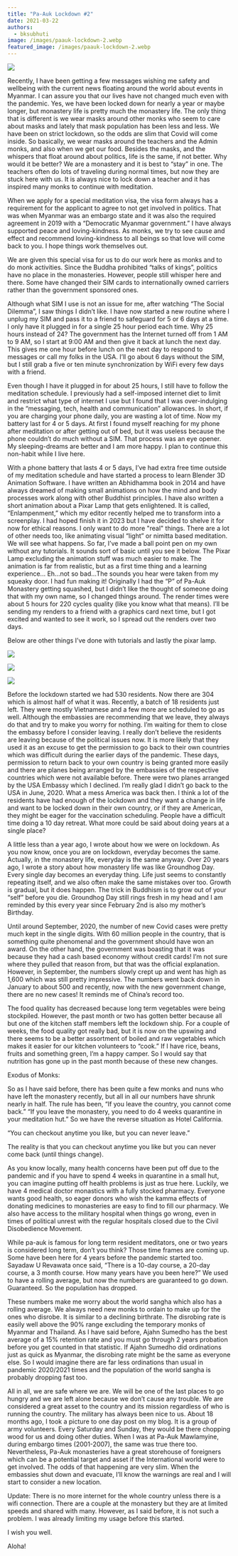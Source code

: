 ```yaml
---
title: "Pa-Auk Lockdown #2"
date: 2021-03-22
authors: 
  - bksubhuti
image: /images/paauk-lockdown-2.webp
featured_image: /images/paauk-lockdown-2.webp
---
```


![](/images/paauk-lockdown-2.webp)

Recently, I have been getting a few messages wishing me safety and wellbeing with the current news floating around the world about events in Myanmar. I can assure you that our lives have not changed much even with the pandemic. Yes, we have been locked down for nearly a year or maybe longer, but monastery life is pretty much the monastery life. The only thing that is different is we wear masks around other monks who seem to care about masks and lately that mask population has been less and less. We have been on strict lockdown, so the odds are slim that Covid will come inside. So basically, we wear masks around the teachers and the Admin monks, and also when we get our food. Besides the masks, and the whispers that float around about politics, life is the same, if not better. Why would it be better? We are a monastery and it is best to “stay” in one. The teachers often do lots of traveling during normal times, but now they are stuck here with us. It is always nice to lock down a teacher and it has inspired many monks to continue with meditation.

When we apply for a special meditation visa, the visa form always has a requirement for the applicant to agree to not get involved in politics. That was when Myanmar was an embargo state and it was also the required agreement in 2019 with a “Democratic Myanmar government.” I have always supported peace and loving-kindness. As monks, we try to see cause and effect and recommend loving-kindness to all beings so that love will come back to you. I hope things work themselves out.

We are given this special visa for us to do our work here as monks and to do monk activities. Since the Buddha prohibited “talks of kings”, politics have no place in the monasteries. However, people still whisper here and there. Some have changed their SIM cards to internationally owned carriers rather than the government sponsored ones.

Although what SIM I use is not an issue for me, after watching “The Social Dilemma”, I saw things I didn’t like. I have now started a new routine where I unplug my SIM and pass it to a friend to safeguard for 5 or 6 days at a time. I only have it plugged in for a single 25 hour period each time. Why 25 hours instead of 24? The government has the Internet turned off from 1 AM to 9 AM, so I start at 9:00 AM and then give it back at lunch the next day. This gives me one hour before lunch on the next day to respond to messages or call my folks in the USA. I’ll go about 6 days without the SIM, but I still grab a five or ten minute synchronization by WiFi every few days with a friend.

Even though I have it plugged in for about 25 hours, I still have to follow the meditation schedule. I previously had a self-imposed internet diet to limit and restrict what type of internet I use but I found that I was over-indulging in the “messaging, tech, health and communication” allowances. In short, if you are charging your phone daily, you are wasting a lot of time. Now my battery last for 4 or 5 days. At first I found myself reaching for my phone after meditation or after getting out of bed, but it was useless because the phone couldn’t do much without a SIM. That process was an eye opener. My sleeping-dreams are better and I am more happy. I plan to continue this non-habit while I live here.

With a phone battery that lasts 4 or 5 days, I’ve had extra free time outside of my meditation schedule and have started a process to learn Blender 3D Animation Software. I have written an Abhidhamma book in 2014 and have always dreamed of making small animations on how the mind and body processes work along with other Buddhist principles. I have also written a short animation about a Pixar Lamp that gets enlightened. It is called, “Enlampenment,” which my editor recently helped me to transform into a screenplay. I had hoped finish it in 2023 but I have decided to shelve it for now for ethical reasons. I only want to do more "real" things. There are a lot of other needs too, like animating visual “light” or nimitta based meditation. We will see what happens. So far, I’ve made a ball point pen on my own without any tutorials. It sounds sort of basic until you see it below. The Pixar Lamp excluding the animation stuff was much easier to make. The animation is far from realistic, but as a first time thing and a learning experience... Eh...not so bad...The sounds you hear were taken from my squeaky door. I had fun making it! Originally I had the “P” of Pa-Auk Monastery getting squashed, but I didn’t like the thought of someone doing that with my own name, so I changed things around. The render times were about 5 hours for 220 cycles quality (like you know what that means). I’ll be sending my renders to a friend with a graphics card next time, but I got excited and wanted to see it work, so I spread out the renders over two days.

Below are other things I’ve done with tutorials and lastly the pixar lamp.

![](/images/glasses-and-headphone-1024x576.webp)

![](/images/blender-screen-ballpen-1024x558.webp)

![](/images/buddha-light2-1024x576.webp)

Before the lockdown started we had 530 residents. Now there are 304 which is almost half of what it was. Recently, a batch of 18 residents just left. They were mostly Vietnamese and a few more are scheduled to go as well. Although the embassies are recommending that we leave, they always do that and try to make you worry for nothing. I’m waiting for them to close the embassy before I consider leaving. I really don’t believe the residents are leaving because of the political issues now. It is more likely that they used it as an excuse to get the permission to go back to their own countries which was difficult during the earlier days of the pandemic. These days, permission to return back to your own country is being granted more easily and there are planes being arranged by the embassies of the respective countries which were not available before. There were two planes arranged by the USA Embassy which I declined. I’m really glad I didn’t go back to the USA in June, 2020. What a mess America was back then. I think a lot of the residents have had enough of the lockdown and they want a change in life and want to be locked down in their own country, or if they are American, they might be eager for the vaccination scheduling. People have a difficult time doing a 10 day retreat. What more could be said about doing years at a single place?

A little less than a year ago, I wrote about how we were on lockdown. As you now know, once you are on lockdown, everyday becomes the same. Actually, in the monastery life, everyday is the same anyway. Over 20 years ago, I wrote a story about how monastery life was like Groundhog Day. Every single day becomes an everyday thing. Life just seems to constantly repeating itself, and we also often make the same mistakes over too. Growth is gradual, but it does happen. The trick in Buddhism is to grow out of your “self” before you die. Groundhog Day still rings fresh in my head and I am reminded by this every year since February 2nd is also my mother’s Birthday.

Until around September, 2020, the number of new Covid cases were pretty much kept in the single digits. With 60 million people in the country, that is something quite phenomenal and the government should have won an award. On the other hand, the government was boasting that it was because they had a cash based economy without credit cards! I’m not sure where they pulled that reason from, but that was the official explanation. However, in September, the numbers slowly crept up and went has high as 1,600 which was still pretty impressive. The numbers went back down in January to about 500 and recently, now with the new government change, there are no new cases! It reminds me of China’s record too.

The food quality has decreased because long term vegetables were being stockpiled. However, the past month or two has gotten better because all but one of the kitchen staff members left the lockdown ship. For a couple of weeks, the food quality got really bad, but it is now on the upswing and there seems to be a better assortment of boiled and raw vegetables which makes it easier for our kitchen volunteers to “cook.” If I have rice, beans, fruits and something green, I’m a happy camper. So I would say that nutrition has gone up in the past month because of these new changes.

Exodus of Monks:

So as I have said before, there has been quite a few monks and nuns who have left the monastery recently, but all in all our numbers have shrunk nearly in half. The rule has been, “If you leave the country, you cannot come back.” “If you leave the monastery, you need to do 4 weeks quarantine in your meditation hut.” So we have the reverse situation as Hotel California.

“You can checkout anytime you like, but you can never leave.”

The reality is that you can checkout anytime you like but you can never come back (until things change).

As you know locally, many health concerns have been put off due to the pandemic and if you have to spend 4 weeks in quarantine in a small hut, you can imagine putting off health problems is just as true here. Luckily, we have 4 medical doctor monastics with a fully stocked pharmacy. Everyone wants good health, so eager donors who wish the kamma effects of donating medicines to monasteries are easy to find to fill our pharmacy. We also have access to the military hospital when things go wrong, even in times of political unrest with the regular hospitals closed due to the Civil Disobedience Movement.

While pa-auk is famous for long term resident meditators, one or two years is considered long term, don’t you think? Those time frames are coming up. Some have been here for 4 years before the pandemic started too. Sayadaw U Revawata once said, “There is a 10-day course, a 20-day course, a 3 month course. How many years have you been here?” We used to have a rolling average, but now the numbers are guaranteed to go down. Guaranteed. So the population has dropped.

These numbers make me worry about the world sangha which also has a rolling average. We always need new monks to ordain to make up for the ones who disrobe. It is similar to a declining birthrate. The disrobing rate is easily well above the 90% range excluding the temporary monks of Myanmar and Thailand. As I have said before, Ajahn Sumedho has the best average of a 15% retention rate and you must go through 2 years probation before you get counted in that statistic. If Ajahn Sumedho did ordinations just as quick as Myanmar, the disrobing rate might be the same as everyone else. So I would imagine there are far less ordinations than usual in pandemic 2020/2021 times and the population of the world sangha is probably dropping fast too.

All in all, we are safe where we are. We will be one of the last places to go hungry and we are left alone because we don’t cause any trouble. We are considered a great asset to the country and its mission regardless of who is running the country. The military has always been nice to us. About 18 months ago, I took a picture to one day post on my blog. It is a group of army volunteers. Every Saturday and Sunday, they would be there chopping wood for us and doing other duties. When I was at Pa-Auk Mawlamyine, during embargo times (2001-2007), the same was true there too. Nevertheless, Pa-Auk monasteries have a great storehouse of foreigners which can be a potential target and asset if the International world were to get involved. The odds of that happening are very slim. When the embassies shut down and evacuate, I’ll know the warnings are real and I will start to consider a new location.

Update: There is no more internet for the whole country unless there is a wifi connection. There are a couple at the monastery but they are at limited speeds and shared with many. However, as I said before, it is not such a problem. I was already limiting my usage before this started.

I wish you well.

Aloha!
